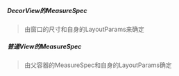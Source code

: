 ##### DecorView的MeasureSpec

> 由窗口的尺寸和自身的LayoutParams来确定

##### 普通View的MeasureSpec

> 由父容器的MeasureSpec和自身的LayoutParams确定